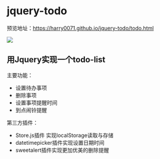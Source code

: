 # jquery-todo
预览地址：https://harry0071.github.io/jquery-todo/todo.html

![](http://ww2.sinaimg.cn/large/87c01ec7gy1fq92faytqbj20h40bx0tg.jpg)

## 用Jquery实现一个todo-list
主要功能：
- 设置待办事项
- 删除事项
- 设置事项提醒时间
- 到点闹铃提醒

第三方插件：
- Store.js插件 实现localStorage读取与存储
- datetimepicker插件实现设置日期时间
- sweetalert插件实现更加优美的删除提醒
